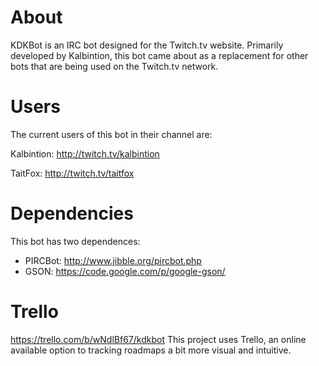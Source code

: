 # About
KDKBot is an IRC bot designed for the Twitch.tv website. Primarily developed by Kalbintion, this bot came about as a replacement for other bots that are being used on the Twitch.tv network.

# Users
The current users of this bot in their channel are:

Kalbintion: http://twitch.tv/kalbintion

TaitFox: http://twitch.tv/taitfox

# Dependencies
This bot has two dependences:
* PIRCBot: http://www.jibble.org/pircbot.php
* GSON: https://code.google.com/p/google-gson/

# Trello
https://trello.com/b/wNdlBf67/kdkbot
This project uses Trello, an online available option to tracking roadmaps a bit more visual and intuitive.